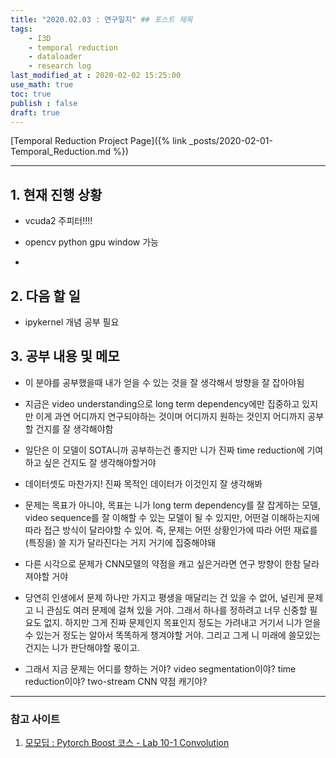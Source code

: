 ```yaml
---
title: "2020.02.03 : 연구일지" ## 포스트 제목
tags:
    - I3D
    - temporal reduction
    - dataloader
    - research log
last_modified_at : 2020-02-02 15:25:00
use_math: true
toc: true
publish : false
draft: true
---
```


[Temporal Reduction Project Page]({% link _posts/2020-02-01-Temporal_Reduction.md %})

<hr>

## 1. 현재 진행 상황

- vcuda2 주피터!!!!

- opencv python gpu window 가능
- 

## 2. 다음 할 일

- ipykernel 개념 공부 필요

## 3. 공부 내용 및 메모

- 이 분야를 공부했을때 내가 얻을 수 있는 것을 잘 생각해서 방향을 잘 잡아야됨

- 지금은 video understanding으로 long term dependency에만 집중하고 있지만 이게 과연 어디까지 연구되야하는 것이며 어디까지 원하는 것인지 어디까지 공부할 건지를 잘 생각해야함

- 일단은 이 모델이 SOTA니까 공부하는건 좋지만 니가 진짜 time reduction에 기여하고 싶은 건지도 잘 생각해야할거야

- 데이터셋도 마찬가지! 진짜 목적인 데이터가 이것인지 잘 생각해봐

- 문제는 목표가 아니야, 목표는 니가 long term dependency를 잘 잡게하는 모델, video sequence를 잘 이해할 수 있는 모델이 될 수 있지만, 어떤걸 이해하는지에 따라 접근 방식이 달라야할 수 있어. 즉, 문제는 어떤 상황인가에 따라 어떤 재료를(특징을) 쓸 지가 달라진다는 거지 거기에 집중해야돼

- 다른 시각으로 문제가 CNN모델의 약점을 캐고 싶은거라면 연구 방향이 한참 달라져야할 거야

- 당연히 인생에서 문제 하나만 가지고 평생을 매달리는 건 있을 수 없어, 널린게 문제고 니 관심도 여러 문제에 걸쳐 있을 거야. 그래서 하나를 정하려고 너무 신중할 필요도 없지. 하지만 그게 진짜 문제인지 목표인지 정도는 가려내고 거기서 니가 얻을 수 있는거 정도는 알아서 똑똑하게 챙겨야할 거야. 그리고 그게 니 미래에 쓸모있는 건지는 니가 판단해야할 몫이고.

- 그래서 지금 문제는 어디를 향하는 거야? video segmentation이야? time reduction이야? two-stream CNN 약점 캐기야?

<hr>

### 참고 사이트

1. [모모딥 : Pytorch Boost 코스 - Lab 10-1 Convolution](https://www.edwith.org/boostcourse-dl-pytorch/lecture/43764/)
